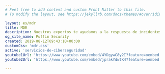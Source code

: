```yaml
---
# Feel free to add content and custom Front Matter to this file.
# To modify the layout, see https://jekyllrb.com/docs/themes/#overriding-theme-defaults

layout: es/mdr
title: MDR
description: Nuestros expertos te ayudamos a la respuesta de incidentes y la contención de brechas de seguridad para que la empresa vuelva a estar operativa
og_site_name: Puffin Security
created: 2019-08-12T09:43:10+00:00
customCss: 'mdr.css'
active: 'servicios-de-ciberseguridad'
youtube1Url: 'https://www.youtube.com/embed/4YDgywC8y2I?feature=oembed'
youtube2Url: 'https://www.youtube.com/embed/jprakYdwtK4?feature=oembed'

---
```

